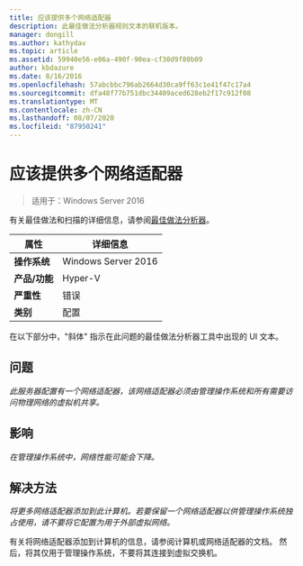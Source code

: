 ```yaml
---
title: 应该提供多个网络适配器
description: 此最佳做法分析器规则文本的联机版本。
manager: dongill
ms.author: kathydav
ms.topic: article
ms.assetid: 59940e56-e06a-490f-90ea-cf30d9f80b09
author: kbdazure
ms.date: 8/16/2016
ms.openlocfilehash: 57abcbbc796ab2664d30ca9ff63c1e41f47c17a4
ms.sourcegitcommit: dfa48f77b751dbc34409aced628eb2f17c912f08
ms.translationtype: MT
ms.contentlocale: zh-CN
ms.lasthandoff: 08/07/2020
ms.locfileid: "87950241"
---
```

# <a name="more-than-one-network-adapter-should-be-available"></a>应该提供多个网络适配器

>适用于：Windows Server 2016

有关最佳做法和扫描的详细信息，请参阅[最佳做法分析器](https://go.microsoft.com/fwlink/?LinkId=122786)。

|属性|详细信息|
|-|-|
|**操作系统**|Windows Server 2016|
|**产品/功能**|Hyper-V|
|**严重性**|错误|
|**类别**|配置|

在以下部分中，"斜体" 指示在此问题的最佳做法分析器工具中出现的 UI 文本。

## <a name="issue"></a>问题

*此服务器配置有一个网络适配器，该网络适配器必须由管理操作系统和所有需要访问物理网络的虚拟机共享。*

## <a name="impact"></a>影响

*在管理操作系统中，网络性能可能会下降。*

## <a name="resolution"></a>解决方法

*将更多网络适配器添加到此计算机。若要保留一个网络适配器以供管理操作系统独占使用，请不要将它配置为用于外部虚拟网络。*

有关将网络适配器添加到计算机的信息，请参阅计算机或网络适配器的文档。 然后，将其仅用于管理操作系统，不要将其连接到虚拟交换机。




